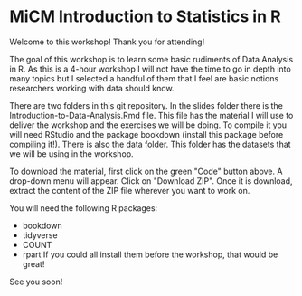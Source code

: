# MiCM Introduction to Statistics in R

Welcome to this workshop! Thank you for attending! 

The goal of this workshop is to learn some basic rudiments of Data Analysis in R. As this is a 4-hour workshop I will not have the time to go in depth into many topics but I selected a handful of them that I feel are basic notions researchers working with data should know. 

There are two folders in this git repository. In the slides folder there is the Introduction-to-Data-Analysis.Rmd file. This file has the material I will use to deliver the workshop and the exercises we will be doing. To compile it you will need RStudio and the package bookdown (install this package before compiling it!). There is also the data folder. This folder has the datasets that we will be using in the workshop.

To download the material, first click on the green "Code" button above. A drop-down menu will appear. Click on "Download ZIP". Once it is download, extract the content of the ZIP file wherever you want to work on.

You will need the following R packages:
* bookdown
* tidyverse
* COUNT
* rpart
If you could all install them before the workshop, that would be great!

See you soon!
